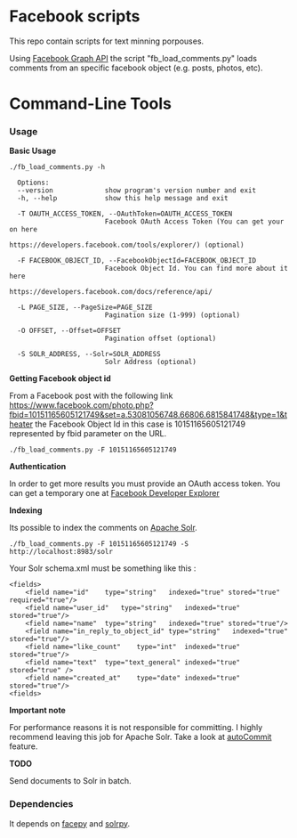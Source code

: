 Facebook scripts
===========================
This repo contain scripts for text minning porpouses.

Using [Facebook Graph API](https://developers.facebook.com/docs/reference/api/) the script "fb_load_comments.py" loads comments from an specific facebook object (e.g. posts, photos, etc). 

# Command-Line Tools

### Usage

**Basic Usage**

	./fb_load_comments.py -h

	  Options:
	  --version             show program's version number and exit
	  -h, --help            show this help message and exit

	  -T OAUTH_ACCESS_TOKEN, --OAuthToken=OAUTH_ACCESS_TOKEN 
	  						Facebook OAuth Access Token (You can get your on here
	                        https://developers.facebook.com/tools/explorer/) (optional)

	  -F FACEBOOK_OBJECT_ID, --FacebookObjectId=FACEBOOK_OBJECT_ID
	                        Facebook Object Id. You can find more about it here
	                        https://developers.facebook.com/docs/reference/api/

	  -L PAGE_SIZE, --PageSize=PAGE_SIZE
	                        Pagination size (1-999) (optional)

	  -O OFFSET, --Offset=OFFSET
	                        Pagination offset (optional)

	  -S SOLR_ADDRESS, --Solr=SOLR_ADDRESS
	                        Solr Address (optional)

**Getting Facebook object id**

From a Facebook post with the following link https://www.facebook.com/photo.php?fbid=10151165605121749&set=a.53081056748.66806.6815841748&type=1&theater the Facebook Object Id in this case is 10151165605121749 represented by fbid parameter on the URL.


	./fb_load_comments.py -F 10151165605121749

**Authentication**

In order to get more results you must provide an OAuth access token. You can get a temporary one at [Facebook Developer Explorer](https://developers.facebook.com/tools/explorer/)

**Indexing**

Its possible to index the comments on [Apache Solr](http://lucene.apache.org/solr/).

	./fb_load_comments.py -F 10151165605121749 -S http://localhost:8983/solr

Your Solr schema.xml must be something like this :

	<fields>   
		<field name="id" 	type="string"	indexed="true" stored="true" required="true"/>
		<field name="user_id"	type="string"	indexed="true" stored="true"/>
		<field name="name"	type="string"	indexed="true" stored="true"/>
		<field name="in_reply_to_object_id" type="string"	indexed="true" stored="true"/>
		<field name="like_count"	type="int"	indexed="true" stored="true"/>
		<field name="text"	type="text_general" indexed="true" stored="true" />
		<field name="created_at"	type="date"	indexed="true" stored="true"/>			
	<fields>

**Important note**

For performance reasons it is not responsible for committing. 
I highly recommend leaving this job for Apache Solr. Take a look at [autoCommit](http://wiki.apache.org/solr/SolrConfigXml#Update_Handler_Section) feature.

**TODO**

Send documents to Solr in batch.

### Dependencies

It depends on [facepy](https://github.com/jgorset/facepy) and [solrpy](http://code.google.com/p/solrpy/). 


